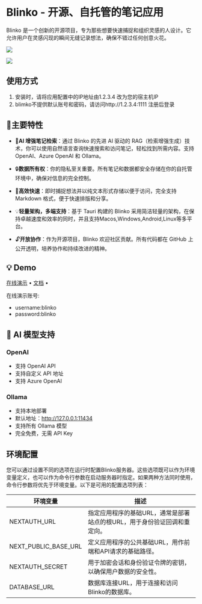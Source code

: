 
# Blinko - 开源、自托管的笔记应用

Blinko 是一个创新的开源项目，专为那些想要快速捕捉和组织灵感的人设计。它允许用户在灵感闪现的瞬间无缝记录想法，确保不错过任何创意火花。

![](https://cdn.jsdelivr.net/gh/xiaoY233/PicList@main/public/assets/Blinko.png)

![](https://img.shields.io/badge/Copyright-arch3rPro-ff9800?style=flat&logo=github&logoColor=white)

## 使用方式

1. 安装时，请将应用配置中的IP地址由1.2.3.4 改为您的宿主机IP
2. blimko不提供默认账号和密码，请访问http://1.2.3.4:1111 注册后登录

## 🚀主要特性
- 🤖**AI 增强笔记检索**：通过 Blinko 的先进 AI 驱动的 RAG（检索增强生成）技术，你可以使用自然语言查询快速搜索和访问笔记，轻松找到所需内容。支持 OpenAI、Azure OpenAI 和 Ollama。

- 🔒**数据所有权**：你的隐私至关重要。所有笔记和数据都安全存储在你的自托管环境中，确保对信息的完全控制。

- 🚀**高效快速**：即时捕捉想法并以纯文本形式存储以便于访问，完全支持 Markdown 格式，便于快速排版和分享。

- 💡**轻量架构，多端支持**：基于 Tauri 构建的 Blinko 采用简洁轻量的架构，在保持卓越速度和效率的同时，并且支持Macos,Windows,Android,Linux等多平台。

- 🔓**开放协作**：作为开源项目，Blinko 欢迎社区贡献。所有代码都在 GitHub 上公开透明，培养协作和持续改进的精神。

## 💡 Demo

[在线演示](https://demo.blinko.space) •
[文档](https://docs.blinko.space/introduction) •

在线演示账号: 

- username:blinko 
- password:blinko

## 🤖 AI 模型支持
### OpenAI
- 支持 OpenAI API
- 支持自定义 API 地址
- 支持 Azure OpenAI

### Ollama
- 支持本地部署
- 默认地址：http://127.0.0.1:11434
- 支持所有 Ollama 模型
- 完全免费，无需 API Key

## 环境配置

您可以通过设置不同的选项在运行时配置Blinko服务器。这些选项既可以作为环境变量定义，也可以作为命令行参数在启动服务器时指定。如果两种方法同时使用，命令行参数将优先于环境变量。以下是可用的配置选项列表：

| 环境变量               | 描述                                           |
|------------------------|------------------------------------------------|
| NEXTAUTH_URL           | 指定应用程序的基础URL，通常是部署站点的根URL，用于身份验证回调和重定向。 |
| NEXT_PUBLIC_BASE_URL   | 定义应用程序的公共基础URL，用作前端和API请求的基础路径。 |
| NEXTAUTH_SECRET        | 用于加密会话和身份验证令牌的密钥，以确保用户数据的安全性。 |
| DATABASE_URL           | 数据库连接URL，用于连接和访问Blinko的数据库。 |